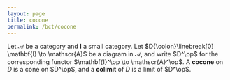 ```yaml
---
layout: page
title: cocone
permalink: /bct/cocone
---
```

Let $\mathscr{A}$ be a category and $\mathbf{I}$ a small category.  Let $D{\colon}\linebreak[0] \mathbf{I} \to \mathscr{A}$ be a diagram in $\mathscr{A}$, and write $D^\op$ for the corresponding functor $\mathbf{I}^\op \to \mathscr{A}^\op$.  A **cocone**    on $D$ is a cone on $D^\op$, and a **colimit**    of $D$ is a limit of $D^\op$.
